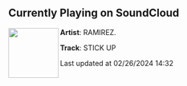 ## Currently Playing on SoundCloud

[<img align="left" width="100" src="https://i1.sndcdn.com/artworks-QOaWKN0QHkdo-0-t500x500.jpg">](https://soundcloud.com/ramirez_187/stick-up?in=saxurn/sets/thingy-thang/)

**Artist**: RAMIREZ. 

**Track**: STICK UP

Last updated at 02/26/2024 14:32
